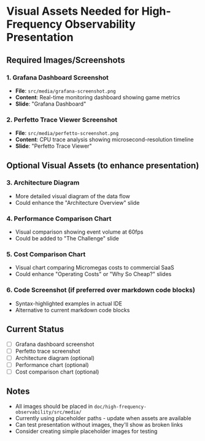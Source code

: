 # Visual Assets Needed for High-Frequency Observability Presentation

## Required Images/Screenshots

### 1. Grafana Dashboard Screenshot
- **File**: `src/media/grafana-screenshot.png`
- **Content**: Real-time monitoring dashboard showing game metrics
- **Slide**: "Grafana Dashboard"

### 2. Perfetto Trace Viewer Screenshot
- **File**: `src/media/perfetto-screenshot.png`
- **Content**: CPU trace analysis showing microsecond-resolution timeline
- **Slide**: "Perfetto Trace Viewer"

## Optional Visual Assets (to enhance presentation)

### 3. Architecture Diagram
- More detailed visual diagram of the data flow
- Could enhance the "Architecture Overview" slide

### 4. Performance Comparison Chart
- Visual comparison showing event volume at 60fps
- Could be added to "The Challenge" slide

### 5. Cost Comparison Chart
- Visual chart comparing Micromegas costs to commercial SaaS
- Could enhance "Operating Costs" or "Why So Cheap?" slides

### 6. Code Screenshot (if preferred over markdown code blocks)
- Syntax-highlighted examples in actual IDE
- Alternative to current markdown code blocks

## Current Status

- [ ] Grafana dashboard screenshot
- [ ] Perfetto trace screenshot
- [ ] Architecture diagram (optional)
- [ ] Performance chart (optional)
- [ ] Cost comparison chart (optional)

## Notes

- All images should be placed in `doc/high-frequency-observability/src/media/`
- Currently using placeholder paths - update when assets are available
- Can test presentation without images, they'll show as broken links
- Consider creating simple placeholder images for testing
